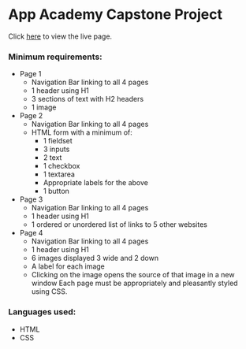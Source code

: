 # App Academy Capstone Project

Click [here](https://akadwa.github.io/app-academy-capstone-project/) to view the live page.

### Minimum requirements:
* Page 1
    * Navigation Bar linking to all 4 pages
    * 1 header using H1
    * 3 sections of text with H2 headers
    * 1 image
* Page 2
    * Navigation Bar linking to all 4 pages
    * HTML form with a minimum of:
        * 1 fieldset
        * 3 inputs
        * 2 text
        * 1 checkbox
        * 1 textarea
        * Appropriate labels for the above
        * 1 button
* Page 3
    * Navigation Bar linking to all 4 pages
    * 1 header using H1
    * 1 ordered or unordered list of links to 5 other websites
* Page 4
    * Navigation Bar linking to all 4 pages
    * 1 header using H1
    * 6 images displayed 3 wide and 2 down
    * A label for each image
    * Clicking on the image opens the source of that image in a new window
Each page must be appropriately and pleasantly styled using CSS.


### Languages used:
* HTML
* CSS
